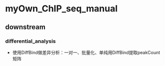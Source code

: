 # myOwn_ChIP_seq_manual

## downstream

### differential_analysis
- 使用DiffBind做差异分析：一对一、批量化、单纯用DiffBind提取peakCount矩阵


